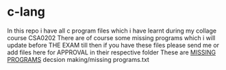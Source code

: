 # c-lang
In this repo i have all c program files which i have learnt during my collage course CSA0202
There are of course some missing programs which i will update before THE EXAM
till then if you have these files please send me or add files here for APPROVAL
in their respective folder
These are [MISSING PROGRAMS](https://github.com/thegit-69/c-lang/blob/6dbc0a44de8afbb7fe2073973670de364271a9b0/decsion%20making/missing%20programs.txt)
decsion making/missing programs.txt
